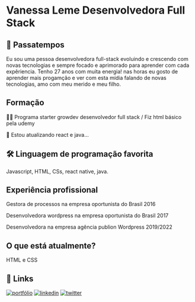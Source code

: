 #  Vanessa Leme Desenvolvedora Full Stack





##  🚀 Passatempos
Eu sou uma pessoa desenvolvedora full-stack evoluindo e crescendo com novas tecnologias e sempre focado e aprimorado para aprender com cada expêriencia.
Tenho 27 anos com muita energia! nas horas eu gosto de aprender mais progamção e ver com esta mídia falando de novas tecnologias, amo com meu merido e meu filho.

##  Formação
👩‍💻 Programa starter growdev desenvolvedor full stack / Fiz html básico pela udemy

🧠 Estou atualizando react e java...



##  🛠 Linguagem de programação favorita
Javascript, HTML, CSs, react native, java.


##  Experiência profissional


Gestora de processos na empresa oportunista do Brasil 2016

Desenvolvedora wordpress na empresa oportunista do Brasil 2017

Desenvolvedora na empresa agência publion Wordpress 2019/2022


##  O que está atualmente?

HTML e CSS


##  🔗 Links
[![ portfólio ](https://img.shields.io/badge/my_portfolio-000?style=for-the-badge&logo=ko-fi&logoColor=white)](https://katherineoelsner.com/)
[![ linkedin ](https://img.shields.io/badge/linkedin-0A66C2?style=for-the-badge&logo=linkedin&logoColor=white)](https://www.linkedin.com/)
[![ twitter ](https://img.shields.io/badge/twitter-1DA1F2?style=for-the-badge&logo=twitter&logoColor=white)](https://twitter.com/)

